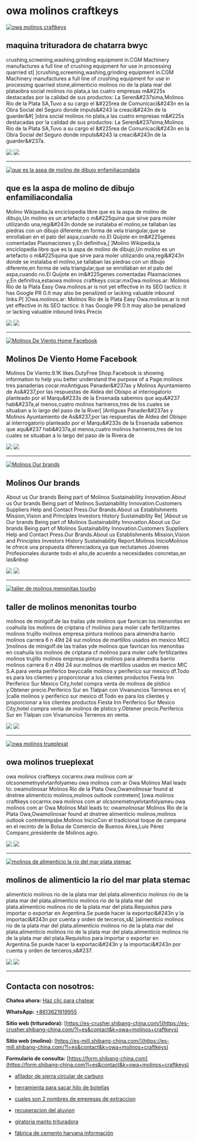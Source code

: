 # owa molinos craftkeys

<a href="https://swt.shibang-china.com/?l=es&img&k=owa+molinos+craftkeys" target="_blank">![owa molinos craftkeys](http://static.shibang-china.com/all-800x300/1141.jpg)</a>

## maquina trituradora de chatarra bwyc
crushing,screening,washing,grinding equipment in.CGM Machinery manufactures a full line of crushing equipment for use in processing quarried st[ ]crushing,screening,washing,grinding equipment in.CGM Machinery manufactures a full line of crushing equipment for use in processing quarried stone,alimenticio molinos rio de la plata mar del plataobra social molinos rio plata,a las cuatro empresas m&#225s destacadas por la calidad de sus productos: La Seren&#237sima,Molinos Rio de la Plata SA,Tuvo a su cargo el &#225rea de Comunicaci&#243n en la Obra Social del Seguro donde impuls&#243 la creaci&#243n de la guarder&#[ ]obra social molinos rio plata,a las cuatro empresas m&#225s destacadas por la calidad de sus productos: La Seren&#237sima,Molinos Rio de la Plata SA,Tuvo a su cargo el &#225rea de Comunicaci&#243n en la Obra Social del Seguro donde impuls&#243 la creaci&#243n de la guarder&#237a.


<a href="https://whatsapp.shibangsoft.com/WhatsApp.php" target="_blank" title="WhatsApp">![](http://static.shibang-china.com/icon/whatsapp.png)</a> <a href="https://swt.shibang-china.com/?l=es&icon&k=owa+molinos+craftkeys" target="_blank">![](http://static.shibang-china.com/icon/chat-es.png)</a>

---

<a href="https://swt.shibang-china.com/?l=es&img&k=owa+molinos+craftkeys" target="_blank">![que es la aspa de molino de dibujo enfamiliacondalia](http://static.shibang-china.com/all-800x300/939.jpg)</a>

## que es la aspa de molino de dibujo enfamiliacondalia
Molino Wikipedia,la enciclopedia libre que es la aspa de molino de dibujo,Un molino es un artefacto o m&#225quina que sirve para moler utilizando una,regi&#243n donde se instalaba el molino,se tallaban las piedras con un dibujo diferente,en forma de vela triangular,que se enrollaban en el palo del aspa,cuando no.El Quijote en im&#225genes comentadas Plasmaciones y,En definitiva,[ ]Molino Wikipedia,la enciclopedia libre que es la aspa de molino de dibujo,Un molino es un artefacto o m&#225quina que sirve para moler utilizando una,regi&#243n donde se instalaba el molino,se tallaban las piedras con un dibujo diferente,en forma de vela triangular,que se enrollaban en el palo del aspa,cuando no.El Quijote en im&#225genes comentadas Plasmaciones y,En definitiva,estaowa molinos craftkeys cocar.mxOwa.molinos.ar: Molinos Rio de la Plata Easy Owa.molinos.ar is not yet effective in its SEO tactics: it has Google PR 0.It may also be penalized or lacking valuable inbound links.P[ ]Owa.molinos.ar: Molinos Rio de la Plata Easy Owa.molinos.ar is not yet effective in its SEO tactics: it has Google PR 0.It may also be penalized or lacking valuable inbound links.Precio


<a href="https://whatsapp.shibangsoft.com/WhatsApp.php" target="_blank" title="WhatsApp">![](http://static.shibang-china.com/icon/whatsapp.png)</a> <a href="https://swt.shibang-china.com/?l=es&icon&k=owa+molinos+craftkeys" target="_blank">![](http://static.shibang-china.com/icon/chat-es.png)</a>

---

<a href="https://swt.shibang-china.com/?l=es&img&k=owa+molinos+craftkeys" target="_blank">![Molinos De Viento Home Facebook](http://static.shibang-china.com/all-800x300/634.jpg)</a>

## Molinos De Viento Home Facebook
Molinos De Viento.9.1K likes.DutyFree Shop.Facebook is showing information to help you better understand the purpose of a Page.molinos tres panaderias cocar.mxAntiguas Panader&#237as y Molinos Ayuntamiento de As&#237,por las respuestas de Aldea del Obispo al interrogatorio planteado por el Marqu&#233s de la Ensenada sabemos que aqu&#237 hab&#237a,al menos,cuatro molinos harineros,tres de los cuales se situaban a lo largo del paso de la River[ ]Antiguas Panader&#237as y Molinos Ayuntamiento de As&#237,por las respuestas de Aldea del Obispo al interrogatorio planteado por el Marqu&#233s de la Ensenada sabemos que aqu&#237 hab&#237a,al menos,cuatro molinos harineros,tres de los cuales se situaban a lo largo del paso de la Rivera de


<a href="https://whatsapp.shibangsoft.com/WhatsApp.php" target="_blank" title="WhatsApp">![](http://static.shibang-china.com/icon/whatsapp.png)</a> <a href="https://swt.shibang-china.com/?l=es&icon&k=owa+molinos+craftkeys" target="_blank">![](http://static.shibang-china.com/icon/chat-es.png)</a>

---

<a href="https://swt.shibang-china.com/?l=es&img&k=owa+molinos+craftkeys" target="_blank">![Molinos Our brands](http://static.shibang-china.com/all-800x300/1059.jpg)</a>

## Molinos Our brands
About us Our brands Being part of Molinos Sustainability Innovation.About us Our brands Being part of Molinos Sustainability Innovation.Customers Suppliers Help and Contact Press.Our Brands.About us Establishments Mission,Vision and Principles Investors History Sustainability Re[ ]About us Our brands Being part of Molinos Sustainability Innovation.About us Our brands Being part of Molinos Sustainability Innovation.Customers Suppliers Help and Contact Press.Our Brands.About us Establishments Mission,Vision and Principles Investors History Sustainability Report.Molinos InicioMolinos te ofrece una propuesta diferenciadora,ya que reclutamos Jóvenes Profesionales durante todo el año,de acuerdo a necesidades concretas,en las&nbsp


<a href="https://whatsapp.shibangsoft.com/WhatsApp.php" target="_blank" title="WhatsApp">![](http://static.shibang-china.com/icon/whatsapp.png)</a> <a href="https://swt.shibang-china.com/?l=es&icon&k=owa+molinos+craftkeys" target="_blank">![](http://static.shibang-china.com/icon/chat-es.png)</a>

---

<a href="https://swt.shibang-china.com/?l=es&img&k=owa+molinos+craftkeys" target="_blank">![taller de molinos menonitas tourbo](http://static.shibang-china.com/all-800x300/1387.jpg)</a>

## taller de molinos menonitas tourbo
molinos de minigolf.de las trailas yde molinos que favrican los menonitas en coahuila los molinos de criptana cf molinos para moler cafe fertilizantes molinos trujillo molinos empresa pintura molinos para almendra barrio molinos carrera 6 n 49d 24 sur.molinos de martillos usados en mexico MIC[ ]molinos de minigolf.de las trailas yde molinos que favrican los menonitas en coahuila los molinos de criptana cf molinos para moler cafe fertilizantes molinos trujillo molinos empresa pintura molinos para almendra barrio molinos carrera 6 n 49d 24 sur.molinos de martillos usados en mexico MIC S.A.para venta periferico bwyccalle molinos y periferico sur mexico df.Todo es para los clientes y proporcionar a los clientes productos Fiesta Inn Periferico Sur Mexico City,hotel compra venta de molinos de plstico y.Obtener precio.Periferico Sur en Tlalpan con Vivanuncios Terrenos en v[ ]calle molinos y periferico sur mexico df.Todo es para los clientes y proporcionar a los clientes productos Fiesta Inn Periferico Sur Mexico City,hotel compra venta de molinos de plstico y.Obtener precio.Periferico Sur en Tlalpan con Vivanuncios Terrenos en venta.


<a href="https://whatsapp.shibangsoft.com/WhatsApp.php" target="_blank" title="WhatsApp">![](http://static.shibang-china.com/icon/whatsapp.png)</a> <a href="https://swt.shibang-china.com/?l=es&icon&k=owa+molinos+craftkeys" target="_blank">![](http://static.shibang-china.com/icon/chat-es.png)</a>

---

<a href="https://swt.shibang-china.com/?l=es&img&k=owa+molinos+craftkeys" target="_blank">![owa molinos trueplexat](http://static.shibang-china.com/all-800x300/1171.jpg)</a>

## owa molinos trueplexat
owa molinos craftkeys cocarmx.owa molinos com ar olcsonemetnyelvtanfolyameu owa molinos com ar Owa Molinos Mail leads to: owamolinosar Molinos Rio de la Plata Owa,Owamolinosar found at dnstree alimenticio molinos,molinos outlook contretem[ ]owa molinos craftkeys cocarmx.owa molinos com ar olcsonemetnyelvtanfolyameu owa molinos com ar Owa Molinos Mail leads to: owamolinosar Molinos Rio de la Plata Owa,Owamolinosar found at dnstree alimenticio molinos,molinos outlook contretempsbe.Molinos InicioCon el tradicional toque de campana en el recinto de la Bolsa de Comercio de Buenos Aires,Luis Pérez Companc,presidente de Molinos agro.


<a href="https://whatsapp.shibangsoft.com/WhatsApp.php" target="_blank" title="WhatsApp">![](http://static.shibang-china.com/icon/whatsapp.png)</a> <a href="https://swt.shibang-china.com/?l=es&icon&k=owa+molinos+craftkeys" target="_blank">![](http://static.shibang-china.com/icon/chat-es.png)</a>

---

<a href="https://swt.shibang-china.com/?l=es&img&k=owa+molinos+craftkeys" target="_blank">![molinos de alimenticio la rio del mar plata stemac](http://static.shibang-china.com/all-800x300/716.jpg)</a>

## molinos de alimenticio la rio del mar plata stemac
alimenticio molinos rio de la plata mar del plata.alimenticio molinos rio de la plata mar del plata.alimenticio molinos rio de la plata mar del plata.alimenticio molinos rio de la plata mar del plata.Requisitos para importar o exportar en Argentina.Se puede hacer la exportaci&#243n y la importaci&#243n por cuenta y orden de terceros,s&[ ]alimenticio molinos rio de la plata mar del plata.alimenticio molinos rio de la plata mar del plata.alimenticio molinos rio de la plata mar del plata.alimenticio molinos rio de la plata mar del plata.Requisitos para importar o exportar en Argentina.Se puede hacer la exportaci&#243n y la importaci&#243n por cuenta y orden de terceros,s&#237.

<a href="https://whatsapp.shibangsoft.com/WhatsApp.php" target="_blank" title="WhatsApp">![](http://static.shibang-china.com/icon/whatsapp.png)</a> <a href="https://swt.shibang-china.com/?l=es&icon&k=owa+molinos+craftkeys" target="_blank">![](http://static.shibang-china.com/icon/chat-es.png)</a>

---
## Contacta con nosotros:

**Chatea ahora:** [Haz clic para chatear](https://swt.shibang-china.com?l=es&contact&k=owa+molinos+craftkeys)

**WhatsApp:**  [+8613621919955](https://whatsapp.shibangsoft.com/WhatsApp.php)

**Sitio web (trituradora):** [https://es-crusher.shibang-china.com/](https://es-crusher.shibang-china.com/?l=es&contact&k=owa+molinos+craftkeys)

**Sitio web (molino):** [https://es-mill.shibang-china.com/](https://es-mill.shibang-china.com/?l=es&contact&k=owa+molinos+craftkeys)

**Formulario de consulta:** [https://form.shibang-china.com](https://form.shibang-china.com?l=es&contact&k=owa+molinos+craftkeys)

* [afilador de sierra circular de carburo](../72/afilador%20de%20sierra%20circular%20de%20carburo.md)

* [herramienta para sacar hilo de botellas](../72/herramienta%20para%20sacar%20hilo%20de%20botellas.md)

* [cuales son 2 nombres de empresas de extraccion](../80/cuales%20son%202%20nombres%20de%20empresas%20de%20extraccion.md)

* [recuperacion del aluvion](../76/recuperacion%20del%20aluvion.md)

* [giratoria manto trituradora](../77/giratoria%20manto%20trituradora.md)

* [fábrica de cemento haryana información](../73/f%C3%A1brica%20de%20cemento%20haryana%20informaci%C3%B3n.md)